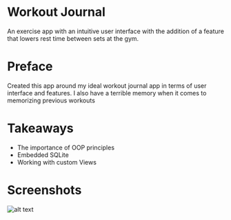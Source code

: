 # Workout Journal
An exercise app with an intuitive user interface with the addition of a feature that lowers rest time between sets at the gym.

# Preface
Created this app around my ideal workout journal app in terms of user interface and features. I also have a terrible memory when it comes to memorizing previous workouts

# Takeaways
* The importance of OOP principles
* Embedded SQLite
* Working with custom Views

# Screenshots
![alt text](https://github.com/neilZon/ExerciseApp/blob/master/ExerciseAppResources/workout.PNG)
